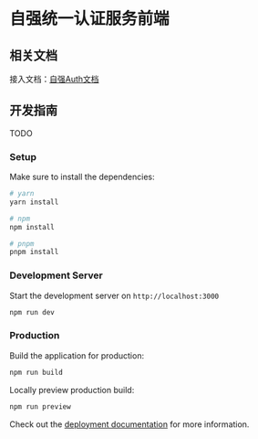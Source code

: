 # 自强统一认证服务前端

## 相关文档

接入文档：[自强Auth文档](https://docs.cas.ziqiang.net.cn/)

## 开发指南

TODO

### Setup

Make sure to install the dependencies:

```bash
# yarn
yarn install

# npm
npm install

# pnpm
pnpm install
```

### Development Server

Start the development server on `http://localhost:3000`

```bash
npm run dev
```

### Production

Build the application for production:

```bash
npm run build
```

Locally preview production build:

```bash
npm run preview
```

Check out the [deployment documentation](https://nuxt.com/docs/getting-started/deployment) for more information.
